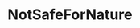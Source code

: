 ---
title: NotSafeForNature
crosslinks:
- nsfw
- toplessinjeans
- Susann
- UnrealGirls
- CarlottaChampagne
- ElsaHosk
- IrinaBuromskih
- OutdoorBondage
- LiaraRoux
- Indiana_A
- AlisonAngel
- wwwtw
- skyrimmods
- PatriciaCaprice
- LShima
- NSFWfashion
---